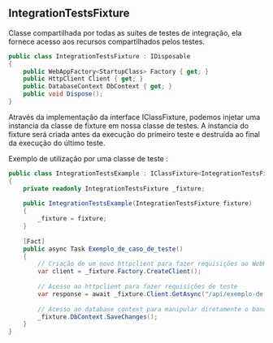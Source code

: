 ## IntegrationTestsFixture
Classe compartilhada por todas as suítes de testes de integração, ela fornece acesso aos recursos compartilhados pelos testes.

```csharp
public class IntegrationTestsFixture : IDisposable
{
    public WebAppFactory<StartupClass> Factory { get; }
    public HttpClient Client { get; }
    public DatabaseContext DbContext { get; }
    public void Dispose();
}
```

Através da implementação da interface IClassFixture<T>, podemos injetar uma instancia da classe de fixture em nossa classe de testes.
A instancia do fixture será criada antes da execução do primeiro teste e destruída ao final da execução do último teste.

Exemplo de utilização por uma classe de teste :

```csharp
public class IntegrationTestsExample : IClassFixture<IntegrationTestsFixture>
{
    private readonly IntegrationTestsFixture _fixture;
    
    public IntegrationTestsExample(IntegrationTestsFixture fixture)
    {
        _fixture = fixture;
    }
    
    [Fact]
    public async Task Exemplo_de_caso_de_teste()
    {
        // Criação de um novo httpclient para fazer requisições ao WebHost de testes
        var client = _fixture.Factory.CreateClient();
  
        // Acesso ao httpclient para fazer requisições de teste
        var response = await _fixture.Client.GetAsync("/api/exemplo-de-uri");
  
        // Acesso ao database context para manipular diretamente o banco de dados
        _fixture.DbContext.SaveChanges();
    }
}
```
